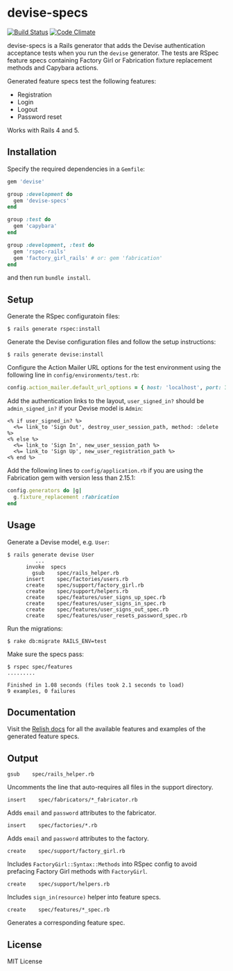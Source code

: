 # devise-specs

[![Build Status](https://travis-ci.org/andrii/devise-specs.svg?branch=master)](https://travis-ci.org/andrii/devise-specs)
[![Code Climate](https://codeclimate.com/github/andrii/devise-specs/badges/gpa.svg)](https://codeclimate.com/github/andrii/devise-specs)

devise-specs is a Rails generator that adds the Devise authentication acceptance tests when you run the `devise` generator. The tests are RSpec feature specs containing Factory Girl or Fabrication fixture replacement methods and Capybara actions.

Generated feature specs test the following features:
* Registration
* Login
* Logout
* Password reset

Works with Rails 4 and 5.

## Installation

Specify the required dependencies in a `Gemfile`:
```ruby
gem 'devise'

group :development do
  gem 'devise-specs'
end

group :test do
  gem 'capybara'
end

group :development, :test do
  gem 'rspec-rails'
  gem 'factory_girl_rails' # or: gem 'fabrication'
end
```

and then run `bundle install`.

## Setup

Generate the RSpec configuratoin files:
```
$ rails generate rspec:install
```

Generate the Devise configuration files and follow the setup instructions:
```
$ rails generate devise:install
```

Configure the Action Mailer URL options for the test environment using the following line in `config/environments/test.rb`:
```ruby
config.action_mailer.default_url_options = { host: 'localhost', port: 3001 }
```

Add the authentication links to the layout, `user_signed_in?` should be `admin_signed_in?` if your Devise model is `Admin`:
```erb
<% if user_signed_in? %>
  <%= link_to 'Sign Out', destroy_user_session_path, method: :delete %>
<% else %>
  <%= link_to 'Sign In', new_user_session_path %>
  <%= link_to 'Sign Up', new_user_registration_path %>
<% end %>
```

Add the following lines to `config/application.rb` if you are using the Fabrication gem with version less than 2.15.1:
```ruby
config.generators do |g|
  g.fixture_replacement :fabrication
end
```

## Usage

Generate a Devise model, e.g. `User`:
```
$ rails generate devise User
         ...
      invoke  specs
        gsub    spec/rails_helper.rb
      insert    spec/factories/users.rb
      create    spec/support/factory_girl.rb
      create    spec/support/helpers.rb
      create    spec/features/user_signs_up_spec.rb
      create    spec/features/user_signs_in_spec.rb
      create    spec/features/user_signs_out_spec.rb
      create    spec/features/user_resets_password_spec.rb
```

Run the migrations:
```
$ rake db:migrate RAILS_ENV=test
```

Make sure the specs pass:
```
$ rspec spec/features
.........

Finished in 1.08 seconds (files took 2.1 seconds to load)
9 examples, 0 failures
```

## Documentation

Visit the [Relish docs](https://relishapp.com/andrii/devise-specs/docs) for all the available features and examples of the generated feature specs.

## Output

`gsub    spec/rails_helper.rb`

Uncomments the line that auto-requires all files in the support directory.

`insert    spec/fabricators/*_fabricator.rb`

Adds `email` and `password` attributes to the fabricator.

`insert    spec/factories/*.rb`

Adds `email` and `password` attributes to the factory.

`create    spec/support/factory_girl.rb`

Includes `FactoryGirl::Syntax::Methods` into RSpec config to avoid prefacing Factory Girl methods with `FactoryGirl`.

`create    spec/support/helpers.rb`

Includes `sign_in(resource)` helper into feature specs.

`create    spec/features/*_spec.rb`

Generates a corresponding feature spec.

## License

MIT License
